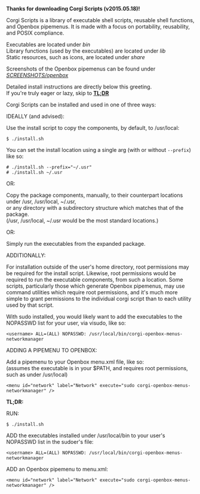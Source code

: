 **Thanks for downloading Corgi Scripts (v2015.05.18)!**

Corgi Scripts is a library of executable shell scripts, reusable shell functions, and Openbox pipemenus.
It is made with a focus on portability, reusability, and POSIX compliance.
  
Executables are located under *bin*  
Library functions (used by the executables) are located under *lib*  
Static resources, such as icons, are located under *share*

Screenshots of the Openbox pipemenus can be found under *[SCREENSHOTS/openbox](SCREENSHOTS/openbox)*

Detailed install instructions are directly below this greeting.  
If you're truly eager or lazy, skip to **[TL;DR](#tldr)**

Corgi Scripts can be installed and used in one of three ways:  

IDEALLY (and advised):

Use the install script to copy the components, by default, to /usr/local:

```
$ ./install.sh
```
  
You can set the install location using a single arg (with or without `--prefix`) like so:

```
# ./install.sh --prefix="~/.usr"
# ./install.sh ~/.usr
```

OR:

Copy the package components, manually, to their counterpart locations under /usr, /usr/local, ~/.usr,  
or any directory with a subdirectory structure which matches that of the package.  
(/usr, /usr/local, ~/.usr would be the most standard locations.)


OR:

Simply run the executables from the expanded package.


ADDITIONALLY:

For installation outside of the user's home directory, root permissions may be required for the install script.
Likewise, root permissions would be required to run the executable components, from such a location.
Some scripts, particularly those which generate Openbox pipemenus, may use command utilities which require root permissions, 
and it's much more simple to grant permissions to the individual corgi script than to each utility used by that script.

With sudo installed, you would likely want to add the executables to the NOPASSWD list for your user, via visudo, like so:

```
<username> ALL=(ALL) NOPASSWD: /usr/local/bin/corgi-openbox-menus-networkmanager
```


ADDING A PIPEMENU TO OPENBOX:

Add a pipemenu to your Openbox menu.xml file, like so:  
(assumes the executable is in your $PATH, and requires root permissions, such as under /usr/local)

```
<menu id="network" label="Network" execute="sudo corgi-openbox-menus-networkmanager" />
```

<a name="tldr"></a>
**TL;DR:**

RUN: 

```
$ ./install.sh 
```

ADD the executables installed under /usr/local/bin to your user's NOPASSWD list in the sudoer's file:

```
<username> ALL=(ALL) NOPASSWD: /usr/local/bin/corgi-openbox-menus-networkmanager
```

ADD an Openbox pipemenu to menu.xml:

```
<menu id="network" label="Network" execute="sudo corgi-openbox-menus-networkmanager" />
```